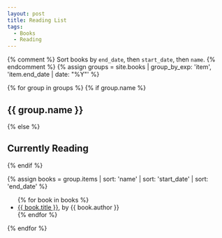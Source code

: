 ```yaml
---
layout: post
title: Reading List
tags:
  - Books
  - Reading
---
```


{% comment %}
Sort books by `end_date`, then `start_date`, then `name`.
{% endcomment %}
{% assign groups = site.books | group_by_exp: 'item', 'item.end_date | date: "%Y"' %}

{% for group in groups %}
  {% if group.name %}
  <h2>{{ group.name }}</h2>
  {% else %}
  <h2>Currently Reading</h2>
  {% endif %}

  {% assign books = group.items | sort: 'name' | sort: 'start_date' | sort: 'end_date' %}
  <ul>
  {% for book in books %}
    <li><a href="{{ book.link }}" target="_blank">{{ book.title }}</a>, by {{ book.author }}</li>
  {% endfor %}
  </ul>
{% endfor %}

<!--{% for book in books reversed %}
  {% capture current_year %}{{ book.end_date | date: '%Y' }}{% endcapture %}
  {% capture next_year %}{{ book.pre.end_date | date: '%Y' }}{% endcapture %}

  {% if book %}
  {{ book.title }} - {{ book.end_date }}, {{ book.previous.end_date }}
  {% else %}

  {% comment %}
  Start "Currently Reading" group if it is the first book and it has no `end_date`.
  {% endcomment %}
  {% if forloop.first and book.end_date == nil %}
  <h2>Currently Reading</h2>
  <ul>
  {% endif %}

  <li><a href="{{ book.link }}" target="_blank">{{ book.title }}</a>, by {{ book.author }}</li>

  {% if forloop.last %}
  Last!
  {% comment %}
  Close `ul` for the last item.
  {% endcomment %}
  </ul>
  {% elsif current_year != next_year  %}
  {{ current_year }}
  {{ next_year }}
  {% comment %}
  Close `ul` tag and start next group if year changes.
  {% endcomment %}
  </ul>
  <h2>{{ next_year }}</h2>
  <ul>
  {% endif %}
  {% endif %}
{% endfor %}-->
